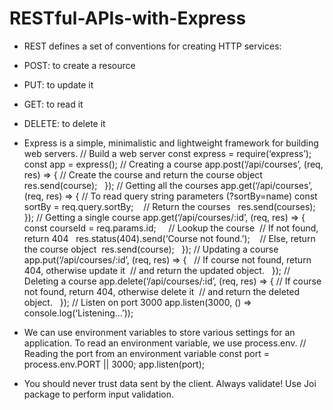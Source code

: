 # RESTful-APIs-with-Express
- REST defines a set of conventions for creating HTTP services: 
- POST: to create a resource
- PUT: to update it
- GET: to read it
- DELETE: to delete it

- Express is a simple, minimalistic and lightweight framework for building web
servers.
// Build a web server
const express = require(‘express’); const app = express();
// Creating a course
app.post(‘/api/courses’, (req, res) => {
// Create the course and return the course object
res.send(course);   });
// Getting all the courses
app.get(‘/api/courses’, (req, res) => {
// To read query string parameters (?sortBy=name)
const sortBy = req.query.sortBy;   
// Return the courses  
res.send(courses);  });
// Getting a single course
app.get(‘/api/courses/:id’, (req, res) => { const courseId = req.params.id;  
 
// Lookup the course 
// If not found, return 404  
res.status(404).send(‘Course not found.’);   
// Else, return the course object 
res.send(course);   });
// Updating a course
app.put(‘/api/courses/:id’, (req, res) => {  
// If course not found, return 404, otherwise update it  // and return the updated object.  
});
// Deleting a course
app.delete(‘/api/courses/:id’, (req, res) => {
// If course not found, return 404, otherwise delete it 
// and return the deleted object.   });
// Listen on port 3000
app.listen(3000, () => console.log(‘Listening...’));


- We can use environment variables to store various settings for an application. To read an environment variable, we use process.env.
// Reading the port from an environment variable
const port = process.env.PORT || 3000;
app.listen(port);
- You should never trust data sent by the client. Always validate! Use Joi package to perform input validation.
